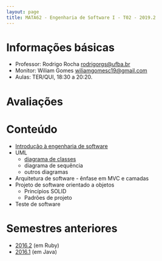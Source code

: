 ```yaml
---
layout: page
title: MATA62 - Engenharia de Software I - T02 - 2019.2
---
```


# Informações básicas

- Professor: Rodrigo Rocha <rodrigorgs@ufba.br>
- Monitor: Wiliam Gomes <wiliamgomesc19@gmail.com>
- Aulas: TER/QUI, 18:30 a 20:20.

 <!-- Inscreva-se no [Google Classroom](https://classroom.google.com/) da turma: clique no botão `+` e digite o código `sq0eh`. -->

# Avaliações

<!-- 
- (peso X,0) XXX
-->

<!-- 
# Bibliografia básica

- SOMERVILLE I., Engenharia de Software, Pearson. 8ª Edição. 2007.
- PRESSMAN R. Engenharia de Software - 6a edição - McGraw-Hill Interamericana
do Brasil.
- PFLEEGER, S. Engenharia de Software - Teoria e Prática 2a edição -
Pearson/Prentice-Hall, 2004.
 -->

# Conteúdo

- [Introdução à engenharia de software](introducao-es)
- UML
    - [diagrama de classes](uml-classes)
    - diagrama de sequência
    - outros diagramas
- Arquitetura de software - ênfase em MVC e camadas
- Projeto de software orientado a objetos
  - Princípios SOLID
  - Padrões de projeto
- Teste de software <!-- confirmar -->

<!-- 

- <https://martinfowler.com/articles/is-quality-worth-cost.html>
-->


<!-- 

- Introdução à engenharia de software
- Modelagem e documentação de projeto por meio de UML – Diagrama de classes e diagrama de sequência
- Introdução à arquitetura de software com ênfase aos padrões arquiteturais em camadas e MVC
- Projeto de software orientado a objetos
- Princípios de projeto orientado a objetos (GRASP/SOLID)
- Padrões de projetos orientados a objetos
- Teste de software

(i) modelar e documentar o projeto com o uso de UML,
(ii) princípios de orientação a objetos GRASP/SOLID,
(iii) padrões de projeto GoF, 
(iv) especificar e implementar o projeto de sistemas de software orientados a objetos de pequeno porte
(v) especificar e implementar testes de sistemas de software orientados a objetos de pequeno porte.
 -->

# Semestres anteriores

- [2016.2](https://rodrigorgs.github.io/mata62-20162/) (em Ruby)
- [2016.1](https://rodrigorgs.github.io/mata62-20161/) (em Java)
